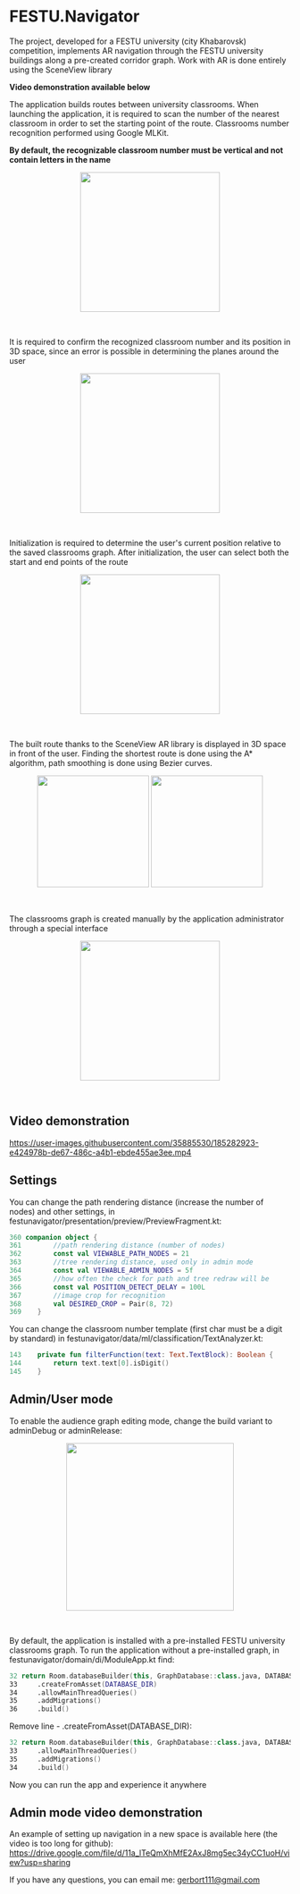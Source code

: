 # FESTU.Navigator


The project, developed for a FESTU university (city Khabarovsk) competition, implements AR navigation through the FESTU university buildings along a pre-created corridor graph. 
Work with AR is done entirely using the SceneView library

**Video demonstration available below**

The application builds routes between university classrooms. When launching the application, it is required to scan the number of the nearest classroom in order to set the starting point of the route. 
Classrooms number recognition performed using Google MLKit. 

**By default, the recognizable classroom number must be vertical and not contain letters in the name**


<p align="middle">
  <img src="https://user-images.githubusercontent.com/35885530/185281107-2485e7b1-2a59-4fce-9049-7830cd024d96.png" width="250" />
</p>

<br>

It is required to confirm the recognized classroom number and its position in 3D space, since an error is possible in determining the planes around the user

<p align="middle">
  <img src="https://user-images.githubusercontent.com/35885530/185281219-aa1f2617-9328-47fa-a175-f5563780730b.png" width="250" />
</p>

<br>

Initialization is required to determine the user's current position relative to the saved classrooms graph. After initialization, the user can select both the start and end points of the route

<p align="middle">
  <img src="https://user-images.githubusercontent.com/35885530/185281644-cd024077-782f-450b-818a-38546d7b6638.png" width="250" />
</p>

<br>

The built route thanks to the SceneView AR library is displayed in 3D space in front of the user. Finding the shortest route is done using the A* algorithm, path smoothing is done using Bezier curves. 

<p align="middle">
  <img src="https://user-images.githubusercontent.com/35885530/185281417-9d558881-1cf6-43cc-9e62-852645bbdcd8.jpeg" width="200" />
    <img src="https://user-images.githubusercontent.com/35885530/185281425-3fb933ed-e07c-4600-90cb-c6ed4d755526.jpg" width="200" />
</p>

<br>

The classrooms graph is created manually by the application administrator through a special interface

<p align="middle">
  <img src="https://user-images.githubusercontent.com/35885530/185282075-e17f1e4f-6ebb-43c0-a644-d8d591758ec0.png" width="250" />
</p>

<br>

## Video demonstration
https://user-images.githubusercontent.com/35885530/185282923-e424978b-de67-486c-a4b1-ebde455ae3ee.mp4

## Settings
You can change the path rendering distance (increase the number of nodes) and other settings, in festunavigator/presentation/preview/PreviewFragment.kt:
```kotlin
360 companion object {
361        //path rendering distance (number of nodes)
362        const val VIEWABLE_PATH_NODES = 21
363        //tree rendering distance, used only in admin mode
364        const val VIEWABLE_ADMIN_NODES = 5f
365        //how often the check for path and tree redraw will be
366        const val POSITION_DETECT_DELAY = 100L
367        //image crop for recognition
368        val DESIRED_CROP = Pair(8, 72)
369    }
```
You can change the classroom number template (first char must be a digit by standard) in festunavigator/data/ml/classification/TextAnalyzer.kt:
```kotlin
143    private fun filterFunction(text: Text.TextBlock): Boolean {
144        return text.text[0].isDigit()
145    }
```

## Admin/User mode
To enable the audience graph editing mode, change the build variant to adminDebug or adminRelease:

<p align="middle">
  <img src="https://user-images.githubusercontent.com/35885530/186618592-0728c71b-8d19-4874-89ae-0e3a8986c7d2.png" width="300" />
</p>

<br>

By default, the application is installed with a pre-installed FESTU university classrooms graph. To run the application without a pre-installed graph, in festunavigator/domain/di/ModuleApp.kt find:
```kotlin
32 return Room.databaseBuilder(this, GraphDatabase::class.java, DATABASE_NAME)
33     .createFromAsset(DATABASE_DIR)
34     .allowMainThreadQueries()
35     .addMigrations()
36     .build()
```
Remove line - .createFromAsset(DATABASE_DIR):
```kotlin
32 return Room.databaseBuilder(this, GraphDatabase::class.java, DATABASE_NAME)
33     .allowMainThreadQueries()
35     .addMigrations()
34     .build()
```

Now you can run the app and experience it anywhere

## Admin mode video demonstration

An example of setting up navigation in a new space is available here (the video is too long for github): https://drive.google.com/file/d/11a_lTeQmXhMfE2AxJ8mg5ec34yCC1uoH/view?usp=sharing

If you have any questions, you can email me: gerbort111@gmail.com



